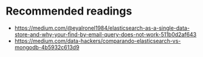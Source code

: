 # Recommended readings
- https://medium.com/@eyalronel1984/elasticsearch-as-a-single-data-store-and-why-your-find-by-email-query-does-not-work-511b0d2af643
- https://medium.com/data-hackers/comparando-elasticsearch-vs-mongodb-4b5932c613d9
